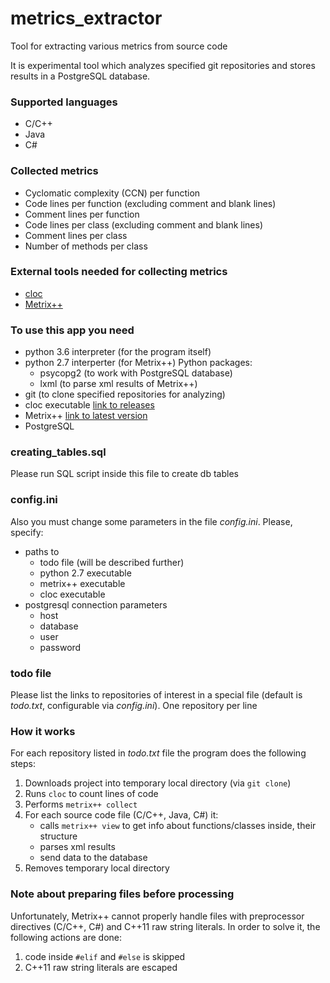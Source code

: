 # metrics_extractor
Tool for extracting various metrics from source code

It is experimental tool which analyzes specified git repositories and stores results in a PostgreSQL database.

### Supported languages
* C/C++
* Java
* C#

### Collected metrics
* Cyclomatic complexity (CCN) per function
* Code lines per function (excluding comment and blank lines)
* Comment lines per function
* Code lines per class (excluding comment and blank lines)
* Comment lines per class
* Number of methods per class

### External tools needed for collecting metrics
* [cloc](https://github.com/AlDanial/cloc)
* [Metrix++](http://metrixplusplus.sourceforge.net/home.html)

### To use this app you need
* python 3.6 interpreter (for the program itself)
* python 2.7 interperter (for Metrix++)
   Python packages:
   + psycopg2 (to work with PostgreSQL database)
   + lxml (to parse xml results of Metrix++)
* git (to clone specified repositories for analyzing)
* cloc executable [link to releases](https://github.com/AlDanial/cloc/releases)
* Metrix++ [link to latest version](https://sourceforge.net/projects/metrixplusplus/files/latest/download)
* PostgreSQL

### creating_tables.sql
Please run SQL script inside this file to create db tables

### config.ini
Also you must change some parameters in the file *config.ini*. Please, specify:
* paths to
   + todo file (will be described further)
   + python 2.7 executable
   + metrix++ executable
   + cloc executable
* postgresql connection parameters
   + host
   + database
   + user
   + password

### todo file
Please list the links to repositories of interest in a special file (default is *todo.txt*, configurable via *config.ini*). One repository per line

### How it works
For each repository listed in *todo.txt* file the program does the following steps:
   1. Downloads project into temporary local directory (via `git clone`)
   2. Runs `cloc` to count lines of code
   3. Performs `metrix++ collect`
   4. For each source code file (C/C++, Java, C#) it:
      * calls `metrix++ view` to get info about functions/classes inside, their structure
      * parses xml results
      * send data to the database
   5. Removes temporary local directory
   
### Note about preparing files before processing
Unfortunately, Metrix++ cannot properly handle files with preprocessor directives (C/C++, C#) and C++11 raw string literals.
In order to solve it, the following actions are done:
   1. code inside `#elif` and `#else` is skipped
   2. C++11 raw string literals are escaped

